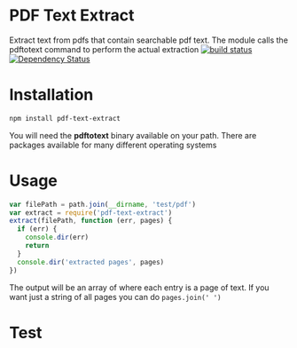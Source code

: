 # PDF Text Extract
Extract text from pdfs that contain searchable pdf text. The module calls the pdftotext command to perform the actual extraction
[![build status](https://secure.travis-ci.org/nisaacson/pdf-text-extract)](http://travis-ci.org/nisaacson/pdf-text-extract) [![Dependency Status](https://david-dm.org/nisaacson/pdf-text-extract.png)](https://david-dm.org/nisaacson/pdf-text-extract)

# Installation
```bash
npm install pdf-text-extract
```
You will need the **pdftotext** binary available on your path. There are packages available for many different operating systems

# Usage
```javascript
var filePath = path.join(__dirname, 'test/pdf')
var extract = require('pdf-text-extract')
extract(filePath, function (err, pages) {
  if (err) {
    console.dir(err)
    return
  }
  console.dir('extracted pages', pages)
})
```
The output will be an array of where each entry is a page of text. If you want just a string of all pages you can do `pages.join(' ')`



# Test
